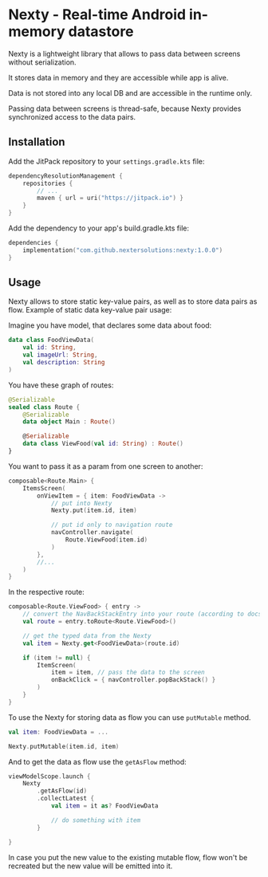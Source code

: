 # Nexty - Real-time Android in-memory datastore

Nexty is a lightweight library that allows to pass data between screens without serialization.

It stores data in memory and they are accessible while app is alive.

Data is not stored into any local DB and are accessible in the runtime only.

Passing data between screens is thread-safe, because Nexty provides synchronized access to the data
pairs.

## Installation

Add the JitPack repository to your `settings.gradle.kts` file:

```kotlin
dependencyResolutionManagement {
    repositories {
        // ...
        maven { url = uri("https://jitpack.io") }
    }
}
```

Add the dependency to your app's build.gradle.kts file:

```kotlin
dependencies {
    implementation("com.github.nextersolutions:nexty:1.0.0")
}
```

## Usage

Nexty allows to store static key-value pairs, as well as to store data pairs as flow. Example of
static data key-value pair usage:

Imagine you have model, that declares some data about food:

```kotlin
data class FoodViewData(
    val id: String,
    val imageUrl: String,
    val description: String
)
```

You have these graph of routes:

```kotlin
@Serializable
sealed class Route {
    @Serializable
    data object Main : Route()

    @Serializable
    data class ViewFood(val id: String) : Route()
}
```

You want to pass it as a param from one screen to another:

```kotlin
composable<Route.Main> {
    ItemsScreen(
        onViewItem = { item: FoodViewData ->
            // put into Nexty
            Nexty.put(item.id, item)

            // put id only to navigation route
            navController.navigate(
                Route.ViewFood(item.id)
            )
        },
        //...
    )
}
```

In the respective route:

```kotlin
composable<Route.ViewFood> { entry ->
    // convert the NavBackStackEntry into your route (according to docs)
    val route = entry.toRoute<Route.ViewFood>()

    // get the typed data from the Nexty
    val item = Nexty.get<FoodViewData>(route.id)

    if (item != null) {
        ItemScreen(
            item = item, // pass the data to the screen
            onBackClick = { navController.popBackStack() }
        )
    }
}
```

To use the Nexty for storing data as flow you can use `putMutable` method.

```kotlin
val item: FoodViewData = ...

Nexty.putMutable(item.id, item)
```

And to get the data as flow use the `getAsFlow` method:

```kotlin
viewModelScope.launch {
    Nexty
        .getAsFlow(id)
        .collectLatest {
            val item = it as? FoodViewData

            // do something with item 
        }

}
```

In case you put the new value to the existing mutable flow, flow won't be recreated but the new
value
will be emitted into it.

